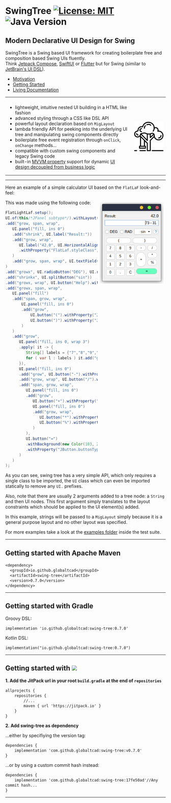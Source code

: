
# SwingTree [![License: MIT](https://img.shields.io/badge/License-MIT-yellow.svg)](https://opensource.org/licenses/MIT) ![Java Version](https://img.shields.io/static/v1.svg?label=Java&message=8%2B&color=blue) #
## Modern Declarative UI Design for Swing ##

SwingTree is a Swing based UI framework for creating boilerplate free 
and composition based Swing UIs fluently. <br>
Think [Jetpack Compose](https://developer.android.com/jetpack/compose), [SwiftUI](https://developer.apple.com/xcode/swiftui/) or [Flutter](https://flutter.dev) but for Swing 
(similar to [JetBrain's UI DSL](https://plugins.jetbrains.com/docs/intellij/kotlin-ui-dsl-version-2.html#ui-dsl-basics)).

- [Motivation](docs/markdown/Motivation.md)
- [Getting Started](docs/markdown/Climbing-Swing-Tree.md)
- [Living Documentation](https://globaltcad.github.io/swing-tree/)

<table>
<tr>
<th></th>
<th></th>
</tr>
<tr>
<td> 

- lightweight, intuitive nested UI building in a HTML like fashion
- advanced styling through a CSS like DSL API
- powerful layout declaration based on `MigLayout`
- lambda friendly API for peeking into the underlying UI tree and manipulating swing components directly
- boilerplate free event registration through `onClick`, `onChange` methods...
- compatible with custom swing components and legacy Swing code
- built-in [MVVM property](https://github.com/globaltcad/sprouts) support for dynamic [UI design decoupled from business logic](docs/markdown/Advanced-MVVM.md) 
	
</td>
<td>
	
<img href="https://www.flaticon.com/free-icons/swing" title="swing icons" src="docs/img/swing.png" style="width:200px;"/>
</td>
</tr>
</table>


---

Here an example of a simple calculator UI based on the `FlatLaF` look-and-feel:

<img href="" title="example" src="docs/img/simple-example.png" style="float:right;width:200px;margin:0.5em;"/>

This was made using the following code:

```java
FlatLightLaf.setup();
UI.of(this/*JPanel subtype*/).withLayout("fill, insets 10")
.add("grow, span, wrap",
   UI.panel("fill, ins 0")
   .add("shrink", UI.label("Result:"))
   .add("grow, wrap",
      UI.label("42.0", UI.HorizontalAlignment.RIGHT)
      .withProperty("FlatLaf.styleClass", "large")
   )
   .add("grow, span, wrap", UI.textField(HorizontalAlignment.RIGHT, "73 - 31"))
)
.add("growx", UI.radioButton("DEG"), UI.radioButton("RAD"))
.add("shrinkx", UI.splitButton("sin"))
.add("growx, wrap", UI.button("Help").withProperty("JButton.buttonType", "help"))
.add("growx, span, wrap",
   UI.panel("fill")
   .add("span, grow, wrap",
       UI.panel("fill, ins 0")
       .add("grow",
           UI.button("(").withProperty("JButton.buttonType", "roundRect"),
           UI.button(")").withProperty("JButton.buttonType", "roundRect")
       )
   )
   .add("grow",
      UI.panel("fill, ins 0, wrap 3")
      .apply( it -> {
         String[] labels = {"7","8","9","4","5","6","1","2","3","0",".","C"};
         for ( var l : labels ) it.add("grow", UI.button(l));
      }),
      UI.panel("fill, ins 0")
      .add("grow", UI.button("-").withProperty("JButton.buttonType", "roundRect"))
      .add("grow, wrap", UI.button("/").withProperty("JButton.buttonType", "roundRect"))
      .add("span, grow, wrap",
         UI.panel("fill, ins 0")
         .add("grow", 
            UI.button("+").withProperty("JButton.buttonType", "roundRect"),
            UI.panel("fill, ins 0")
            .add("grow, wrap",
               UI.button("*").withProperty("JButton.buttonType", "roundRect"),
               UI.button("%").withProperty("JButton.buttonType", "roundRect")
            )
         ),
         UI.button("=")
         .withBackground(new Color(103, 255, 190))
         .withProperty("JButton.buttonType", "roundRect")
      )
   )
);
```


As you can see, swing tree has a very simple API, which only requires a
single class to be imported, the `UI` class which can even be imported
statically to remove any `UI.` prefixes.

Also, note that there are usually 2 arguments
added to a tree node: a `String` and then UI nodes.
This first argument simply translates
to the layout constraints which should be applied
to the UI element(s) added.

In this example, strings will be passed to a `MigLayout`
simply because it is a general purpose layout and no other
layout was specified.

For more examples take a look at the <a href="src/test/groovy/swingtree/examples">examples folder</a> inside the test suite.


---
## Getting started with Apache Maven ##

```
<dependency>
  <groupId>io.github.globaltcad</groupId>
  <artifactId>swing-tree</artifactId>
  <version>0.7.0</version>
</dependency>
```

---

## Getting started with Gradle ##
Groovy DSL:
```
implementation 'io.github.globaltcad:swing-tree:0.7.0'
```
Kotlin DSL:
```
implementation("io.github.globaltcad:swing-tree:0.7.0")
```
---

## Getting started with [![](https://jitpack.io/v/globaltcad/swing-tree.svg)](https://jitpack.io/#globaltcad/swing-tree) ##
**1. Add the JitPack url in your root `build.gradle` at the end of `repositories`**
```
allprojects {
	repositories {
		//...
		maven { url 'https://jitpack.io' }
	}
}
```
**2. Add swing-tree as dependency**

...either by specifiying the version tag:
```
dependencies {
	implementation 'com.github.globaltcad:swing-tree:v0.7.0'
}
```
...or by using a custom commit hash instead:
```
dependencies {
	implementation 'com.github.globaltcad:swing-tree:17fe50ad'//Any commit hash...
}
```
---

